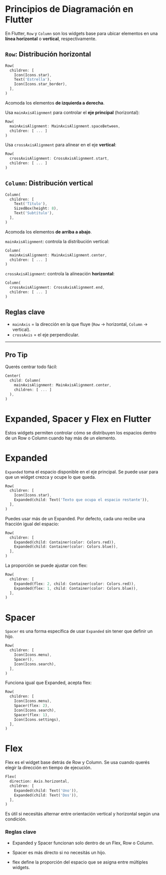 # Principios de Diagramación en Flutter  

En Flutter, `Row` y `Column` son los widgets base para ubicar elementos en una **línea horizontal** o **vertical**, respectivamente.


## `Row`: Distribución horizontal

```dart
Row(
  children: [
    Icon(Icons.star),
    Text('Estrella'),
    Icon(Icons.star_border),
  ],
)
```

Acomoda los elementos **de izquierda a derecha**.  

Usa `mainAxisAlignment` para controlar el **eje principal** (horizontal):

```dart
Row(
  mainAxisAlignment: MainAxisAlignment.spaceBetween,
  children: [ ... ]
)
```

Usa `crossAxisAlignment` para alinear en el eje **vertical**:

```dart
Row(
  crossAxisAlignment: CrossAxisAlignment.start,
  children: [ ... ]
)
```


## `Column`: Distribución vertical

```dart
Column(
  children: [
    Text('Título'),
    SizedBox(height: 8),
    Text('Subtítulo'),
  ],
)
```

Acomoda los elementos **de arriba a abajo**.  

`mainAxisAlignment`: controla la distribución vertical:

```dart
Column(
  mainAxisAlignment: MainAxisAlignment.center,
  children: [ ... ]
)
```

`crossAxisAlignment`: controla la alineación **horizontal**:

```dart
Column(
  crossAxisAlignment: CrossAxisAlignment.end,
  children: [ ... ]
)
```


## Reglas clave

- `mainAxis` = la dirección en la que fluye (`Row` → horizontal, `Column` → vertical).
- `crossAxis` = el eje perpendicular.

---

## Pro Tip

Querés centrar todo fácil:

```dart
Center(
  child: Column(
    mainAxisAlignment: MainAxisAlignment.center,
    children: [ ... ]
  ),
)
```








# Expanded, Spacer y Flex en Flutter

Estos widgets permiten controlar cómo se distribuyen los espacios dentro de un Row o Column cuando hay más de un elemento.


# Expanded

`Expanded` toma el espacio disponible en el eje principal. Se puede usar para que un widget crezca y ocupe lo que queda.

```dart
Row(
  children: [
    Icon(Icons.star),
    Expanded(child: Text('Texto que ocupa el espacio restante')),
  ],
)
```

Puedes usar más de un Expanded. Por defecto, cada uno recibe una fracción igual del espacio:

```dart
Row(
  children: [
    Expanded(child: Container(color: Colors.red)),
    Expanded(child: Container(color: Colors.blue)),
  ],
)
```
La proporción se puede ajustar con flex:

```dart
Row(
  children: [
    Expanded(flex: 2, child: Container(color: Colors.red)),
    Expanded(flex: 1, child: Container(color: Colors.blue)),
  ],
)
```

# Spacer
`Spacer` es una forma específica de usar `Expanded` sin tener que definir un hijo.

```dart
Row(
  children: [
    Icon(Icons.menu),
    Spacer(),
    Icon(Icons.search),
  ],
)
```
Funciona igual que Expanded, acepta flex:

```dart
Row(
  children: [
    Icon(Icons.menu),
    Spacer(flex: 2),
    Icon(Icons.search),
    Spacer(flex: 1),
    Icon(Icons.settings),
  ],
)
```

# Flex
Flex es el widget base detrás de Row y Column. Se usa cuando querés elegir la dirección en tiempo de ejecución.

```dart
Flex(
  direction: Axis.horizontal,
  children: [
    Expanded(child: Text('Uno')),
    Expanded(child: Text('Dos')),
  ],
)
```

Es útil si necesitás alternar entre orientación vertical y horizontal según una condición.


### Reglas clave

- Expanded y Spacer funcionan solo dentro de un Flex, Row o Column.

- Spacer es más directo si no necesitás un hijo.

- flex define la proporción del espacio que se asigna entre múltiples widgets.

